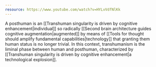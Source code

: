 ```yaml
---
resource: https://www.youtube.com/watch?v=HYLvVdfNlKk
---
```


A posthuman is an [[Transhuman singularity is driven by cognitive enhancement|individual]] so radically [[Second brain architecture guides cognitive augmentation|augmented]] by means of [[Tools for thought should amplify fundamental capabilities|technology]] that granting them human status is no longer trivial. In this context, transhumanism is the liminal phase between human and posthuman, characterized by [[Transhuman singularity is driven by cognitive enhancement|a technological explosion]]. 